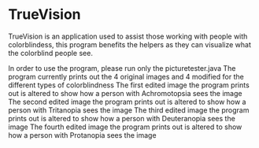 # TrueVision
TrueVision is an application used to assist those working with people with colorblindess, this program benefits the helpers as they can visualize what the colorblind people see.

In order to use the program, please run only the picturetester.java
The program currently prints out the 4 original images and 4 modified for the different types of colorblindness
The first edited image the program prints out is altered to show how a person with Achromotopsia sees the image
The second edited image the program prints out is altered to show how a person with Tritanopia sees the image
The third edited image the program prints out is altered to show how a person with Deuteranopia sees the image
The fourth edited image the program prints out is altered to show how a person with Protanopia sees the image

